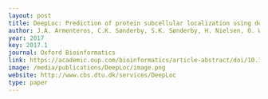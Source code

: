 ```yaml
---
layout: post
title: DeepLoc: Prediction of protein subcellular localization using deep learning
author: J.A. Armenteros, C.K. Sønderby, S.K. Sønderby, H. Nielsen, O. Winther
year: 2017
key: 2017.1
journal: Oxford Bioinformatics
link: https://academic.oup.com/bioinformatics/article-abstract/doi/10.1093/bioinformatics/btx431/3931857/DeepLoc-Prediction-of-protein-subcellular?redirectedFrom=fulltext
image: /media/publications/DeepLoc/image.png
website: http://www.cbs.dtu.dk/services/DeepLoc
type: paper
---
```

